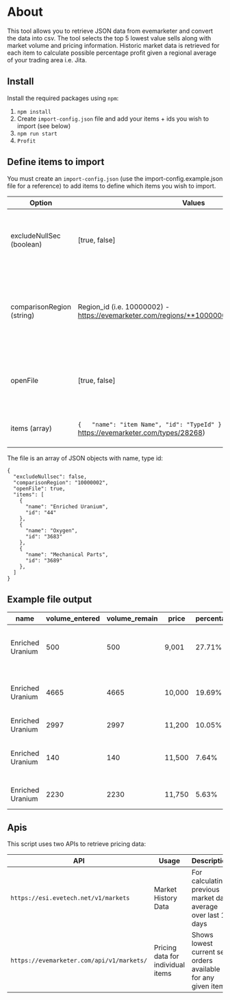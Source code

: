 # About
This tool allows you to retrieve JSON data from evemarketer and convert the data into csv. The tool selects the top 5 lowest value sells along with market volume and pricing information. Historic market data is retrieved for each item to calculate possible percentage profit given a regional average of your trading area i.e. Jita.

## Install
Install the required packages using ```npm```:
1. ```npm install```
2. Create ```import-config.json``` file and add your items + ids you wish to import (see below)
3. ```npm run start```
4. ```Profit```

## Define items to import
You must create an ```import-config.json``` (use the import-config.example.json file for a reference) to add items to define which items you wish to import.

| Option | Values | Description |
|--------|--------|-------------|
| excludeNullSec (boolean) | [true, false] | Allows user to exclude / include NullSec stations from the results list |
| comparisonRegion (string) | Region_id (i.e. 10000002) - https://evemarketer.com/regions/**10000002**/types/28268[String] | Uses region average to create price comparison / average profit / loss available for each item in list |
| openFile | [true, false] | Opens csv in LibreOffice after each ```npm run start``` command |
| items (array) | ```{   "name": "item Name", "id": "TypeId" }``` - (i.e. https://evemarketer.com/types/28268) | Specifies which items you wish to query on |

The file is an array of JSON objects with name, type id:
```
{
  "excludeNullsec": false,
  "comparisonRegion": "10000002",
  "openFile": true,
  "items": [
    {
      "name": "Enriched Uranium",
      "id": "44"
    },
    {
      "name": "Oxygen",
      "id": "3683"
    },
    {
      "name": "Mechanical Parts",
      "id": "3689"
    },
  ]
}
```

## Example file output
 | name | volume_entered | volume_remain | price | percentage_decrease | potential_profit | average_price | region | station |
 |------|------|------|------|------|------|------|------|------|
 | Enriched Uranium | 500 | 500 | 9,001 | 27.71% | 1,725,000 | 12,451 | Kador | Aphend VII - Moon 7 - Carthum Conglomerate Foundry |
| Enriched Uranium | 4665 | 4665 | 10,000 | 19.69% | 11,433, 915 | 12,451 | Stain | TG-Z23 III - Moon 8 - True Power Logistic Support |
| Enriched Uranium | 2997 | 2997 | 11,200 | 10.05% | 3,749,247 | 12,451 | Providence | R3-K7K - Bartertown |
| Enriched Uranium | 140 | 140 | 11,500 | 7.64% | 133,140 | 12,451 | Verge Vendor | Alenia IV - Moon 3 - Quafe Company School |
| Enriched Uranium | 2230 | 2230 | 11,750 | 5.63% | 1,563,230 | 12,451 | Verge Vendor | Jufvitte IX - Aliastra Warehouse |

## Apis
This script uses two APIs to retrieve pricing data:

| API | Usage | Description |
|-----|------|-------------|
| ```https://esi.evetech.net/v1/markets``` | Market History Data | For calculating previous market data average over last 10 days |
| ```https://evemarketer.com/api/v1/markets/``` | Pricing data for individual items | Shows lowest current sell orders available for any given item |
